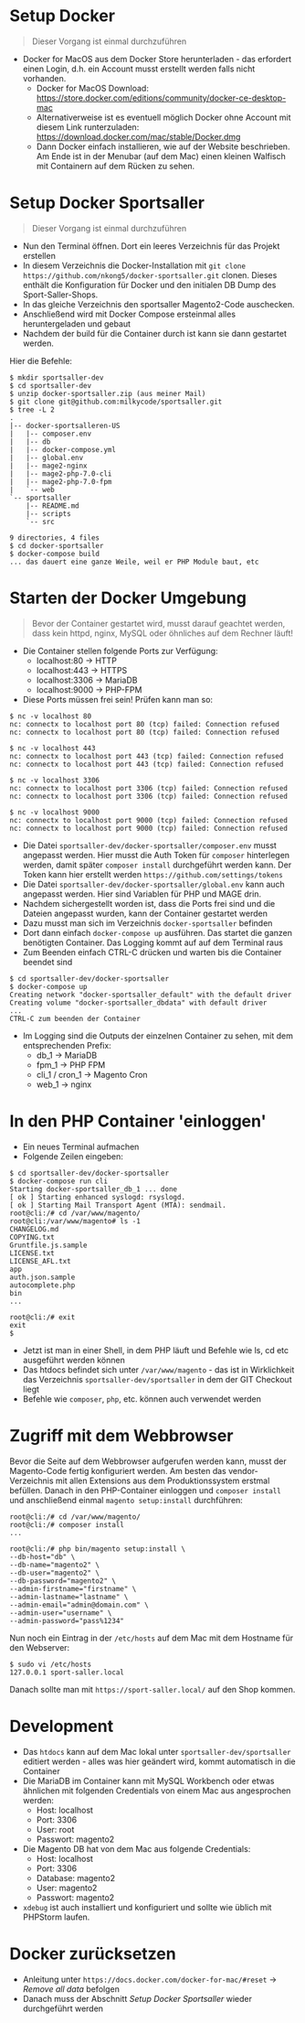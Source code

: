 # Setup Docker
> Dieser Vorgang ist einmal durchzuführen

* Docker for MacOS aus dem Docker Store herunterladen - das erfordert einen Login, d.h. ein Account musst erstellt werden falls nicht vorhanden.
	* Docker for MacOS Download: https://store.docker.com/editions/community/docker-ce-desktop-mac
	* Alternativerweise ist es eventuell möglich Docker ohne Account mit diesem Link runterzuladen: https://download.docker.com/mac/stable/Docker.dmg
	* Dann Docker einfach installieren, wie auf der Website beschrieben. Am Ende ist in der Menubar (auf dem Mac) einen kleinen Walfisch mit Containern auf dem Rücken zu sehen.

# Setup Docker Sportsaller
> Dieser Vorgang ist einmal durchzuführen

* Nun den Terminal öffnen. Dort ein leeres Verzeichnis für das Projekt erstellen
* In diesem Verzeichnis die Docker-Installation mit ``` git clone https://github.com/nkong5/docker-sportsaller.git ``` clonen. Dieses enthält die Konfiguration für Docker und den initialen DB Dump des Sport-Saller-Shops.
* In das gleiche Verzeichnis den sportsaller Magento2-Code auschecken.
* Anschließend wird mit Docker Compose ersteinmal alles heruntergeladen und gebaut
* Nachdem der build für die Container durch ist kann sie dann gestartet werden.

Hier die Befehle:

```
$ mkdir sportsaller-dev
$ cd sportsaller-dev
$ unzip docker-sportsaller.zip (aus meiner Mail)
$ git clone git@github.com:milkycode/sportsaller.git
$ tree -L 2
.
|-- docker-sportsalleren-US
|   |-- composer.env
|   |-- db
|   |-- docker-compose.yml
|   |-- global.env
|   |-- mage2-nginx
|   |-- mage2-php-7.0-cli
|   |-- mage2-php-7.0-fpm
|   `-- web
`-- sportsaller
    |-- README.md
    |-- scripts
    `-- src

9 directories, 4 files
$ cd docker-sportsaller
$ docker-compose build
... das dauert eine ganze Weile, weil er PHP Module baut, etc
```

# Starten der Docker Umgebung
> Bevor der Container gestartet wird, musst  darauf geachtet werden, dass kein httpd, nginx, MySQL oder öhnliches auf dem Rechner läuft!

* Die Container stellen folgende Ports zur Verfügung:
	* localhost:80 -> HTTP
	* localhost:443 -> HTTPS
	* localhost:3306 -> MariaDB
	* localhost:9000 -> PHP-FPM
* Diese Ports müssen frei sein! Prüfen kann man so:

```
$ nc -v localhost 80
nc: connectx to localhost port 80 (tcp) failed: Connection refused
nc: connectx to localhost port 80 (tcp) failed: Connection refused

$ nc -v localhost 443
nc: connectx to localhost port 443 (tcp) failed: Connection refused
nc: connectx to localhost port 443 (tcp) failed: Connection refused

$ nc -v localhost 3306
nc: connectx to localhost port 3306 (tcp) failed: Connection refused
nc: connectx to localhost port 3306 (tcp) failed: Connection refused

$ nc -v localhost 9000
nc: connectx to localhost port 9000 (tcp) failed: Connection refused
nc: connectx to localhost port 9000 (tcp) failed: Connection refused
```

* Die Datei `sportsaller-dev/docker-sportsaller/composer.env` musst angepasst werden. Hier musst die Auth Token für `composer` hinterlegen werden, damit später `composer install` durchgeführt werden kann. Der Token kann hier erstellt werden `https://github.com/settings/tokens`
* Die Datei `sportsaller-dev/docker-sportsaller/global.env` kann auch angepasst werden. Hier sind Variablen für PHP und MAGE drin.
* Nachdem sichergestellt worden ist, dass die Ports frei sind und die Dateien angepasst wurden, kann der Container gestartet werden
* Dazu musst man sich im Verzeichnis `docker-sportsaller` befinden
* Dort dann einfach `docker-compose up` ausführen. Das startet die ganzen benötigten Container. Das Logging kommt auf auf dem Terminal raus
* Zum Beenden einfach CTRL-C drücken und warten bis die Container beendet sind

```
$ cd sportsaller-dev/docker-sportsaller
$ docker-compose up
Creating network "docker-sportsaller_default" with the default driver
Creating volume "docker-sportsaller_dbdata" with default driver
...
CTRL-C zum beenden der Container
```

* Im Logging sind die Outputs der einzelnen Container zu sehen, mit dem entsprechenden Prefix:
	* db_1 -> MariaDB
	* fpm_1 -> PHP FPM
	* cli_1 / cron_1 -> Magento Cron
	* web_1 -> nginx

# In den PHP Container 'einloggen'
* Ein neues Terminal aufmachen
* Folgende Zeilen eingeben:

```
$ cd sportsaller-dev/docker-sportsaller
$ docker-compose run cli
Starting docker-sportsaller_db_1 ... done
[ ok ] Starting enhanced syslogd: rsyslogd.
[ ok ] Starting Mail Transport Agent (MTA): sendmail.
root@cli:/# cd /var/www/magento/
root@cli:/var/www/magento# ls -1
CHANGELOG.md
COPYING.txt
Gruntfile.js.sample
LICENSE.txt
LICENSE_AFL.txt
app
auth.json.sample
autocomplete.php
bin
...

root@cli:/# exit
exit
$
```

* Jetzt ist man in einer Shell, in dem PHP läuft und Befehle wie ls, cd etc ausgeführt werden können
* Das htdocs befindet sich unter `/var/www/magento` - das ist in Wirklichkeit das Verzeichnis `sportsaller-dev/sportsaller` in dem der GIT Checkout liegt
* Befehle wie `composer`, `php`, etc. können auch verwendet werden

# Zugriff mit dem Webbrowser
Bevor die Seite auf dem Webbrowser aufgerufen werden kann, musst der Magento-Code fertig konfiguriert werden. Am besten das vendor-Verzeichnis mit allen Extensions aus dem Produktionssystem erstmal befüllen. Danach in den PHP-Container einloggen und `composer install` und anschließend einmal `magento setup:install` durchführen:

```
root@cli:/# cd /var/www/magento/
root@cli:/# composer install
...

root@cli:/# php bin/magento setup:install \
--db-host="db" \
--db-name="magento2" \
--db-user="magento2" \
--db-password="magento2" \
--admin-firstname="firstname" \
--admin-lastname="lastname" \
--admin-email="admin@domain.com" \
--admin-user="username" \
--admin-password="pass%1234"
```

Nun noch ein Eintrag in der `/etc/hosts` auf dem Mac mit dem Hostname für den Webserver:

```
$ sudo vi /etc/hosts
127.0.0.1 sport-saller.local
```

Danach sollte man mit `https://sport-saller.local/` auf den Shop kommen.

# Development
* Das `htdocs` kann  auf dem Mac lokal unter `sportsaller-dev/sportsaller` editiert werden - alles was hier geändert wird, kommt automatisch in die Container
* Die MariaDB im Container kann mit MySQL Workbench oder etwas ähnlichen mit folgenden Credentials von einem Mac aus angesprochen werden:
	* Host: localhost
	* Port: 3306
	* User: root
	* Passwort: magento2
* Die Magento DB hat von dem Mac aus folgende Credentials:
	* Host: localhost
	* Port: 3306
	* Database: magento2
	* User: magento2
	* Passwort: magento2
* `xdebug` ist auch installiert und konfiguriert und sollte wie üblich mit PHPStorm laufen.

# Docker zurücksetzen
* Anleitung unter `https://docs.docker.com/docker-for-mac/#reset` -> _Remove all data_ befolgen
* Danach muss der Abschnitt _Setup Docker Sportsaller_ wieder durchgeführt werden

